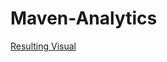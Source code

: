 # Maven-Analytics

[Resulting Visual](https://www.behance.net/gallery/153376235/Successful-Space-Explorations)
